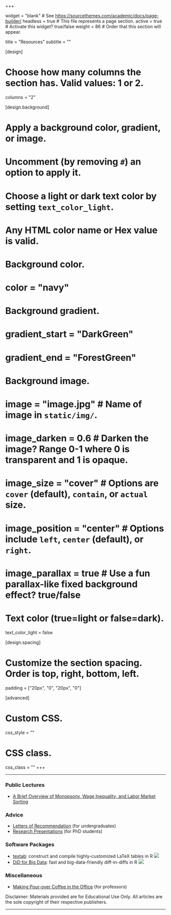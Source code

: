 +++

widget = "blank"  # See https://sourcethemes.com/academic/docs/page-builder/
headless = true  # This file represents a page section.
active = true  # Activate this widget? true/false
weight = 86  # Order that this section will appear.

title = "Resources"
subtitle = ""

[design]
  # Choose how many columns the section has. Valid values: 1 or 2.
  columns = "2"

[design.background]
  # Apply a background color, gradient, or image.
  #   Uncomment (by removing `#`) an option to apply it.
  #   Choose a light or dark text color by setting `text_color_light`.
  #   Any HTML color name or Hex value is valid.

  # Background color.
  # color = "navy"
  
  # Background gradient.
  # gradient_start = "DarkGreen"
  # gradient_end = "ForestGreen"
  
  # Background image.
  # image = "image.jpg"  # Name of image in `static/img/`.
  # image_darken = 0.6  # Darken the image? Range 0-1 where 0 is transparent and 1 is opaque.
  # image_size = "cover"  #  Options are `cover` (default), `contain`, or `actual` size.
  # image_position = "center"  # Options include `left`, `center` (default), or `right`.
  # image_parallax = true  # Use a fun parallax-like fixed background effect? true/false
  
  # Text color (true=light or false=dark).
  text_color_light = false

[design.spacing]
  # Customize the section spacing. Order is top, right, bottom, left.
  padding = ["20px", "0", "20px", "0"]

[advanced]
 # Custom CSS. 
 css_style = ""
 
 # CSS class.
 css_class = ""
+++

------------

### Public Lectures

- [A Brief Overview of Monopsony, Wage Inequality, and Labor Market Sorting](files/Setzler-Lecture-WageInequality.pdf)

### Advice

- [Letters of Recommendation](https://www.bradleysetzler.com/advice/LettersOfRec) (for undergraduates)
- [Research Presentations](https://www.bradleysetzler.com/advice/Presentations) (for PhD students)

### Software Packages

- [textab](https://setzler.github.io/textab): construct and compile highly-customized LaTeX tables in R [![](http://cranlogs.r-pkg.org/badges/grand-total/textab?color=blue)](https://cran.r-project.org/package=textab)
- [DiD for Big Data](https://setzler.github.io/DiDforBigData/): fast and big-data-friendly diff-in-diffs in R [![](http://cranlogs.r-pkg.org/badges/grand-total/DiDforBigData?color=blue)](https://cran.r-project.org/package=DiDforBigData)

### Miscellaneous
- [Making Pour-over Coffee in the Office](https://www.bradleysetzler.com/advice/Coffee) (for professors)


Disclaimer: Materials provided are for Educational Use Only. All articles are the sole copyright of their respective publishers.

----------------

